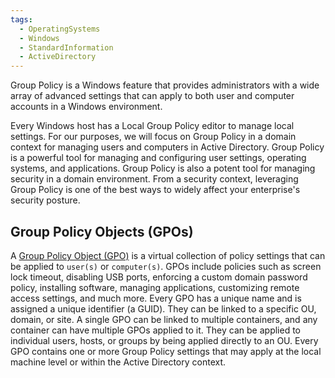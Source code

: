 ```yaml
---
tags:
  - OperatingSystems
  - Windows
  - StandardInformation
  - ActiveDirectory
---
```


Group Policy is a Windows feature that provides administrators with a wide array of advanced settings that can apply to both user and computer accounts in a Windows environment.

Every Windows host has a Local Group Policy editor to manage local settings. For our purposes, we will focus on Group Policy in a domain context for managing users and computers in Active Directory. Group Policy is a powerful tool for managing and configuring user settings, operating systems, and applications. Group Policy is also a potent tool for managing security in a domain environment. From a security context, leveraging Group Policy is one of the best ways to widely affect your enterprise's security posture.

## Group Policy Objects (GPOs)

A [Group Policy Object (GPO)](https://docs.microsoft.com/en-us/previous-versions/windows/desktop/policy/group-policy-objects) is a virtual collection of policy settings that can be applied to `user(s)` or `computer(s)`. GPOs include policies such as screen lock timeout, disabling USB ports, enforcing a custom domain password policy, installing software, managing applications, customizing remote access settings, and much more. Every GPO has a unique name and is assigned a unique identifier (a GUID). They can be linked to a specific OU, domain, or site. A single GPO can be linked to multiple containers, and any container can have multiple GPOs applied to it. They can be applied to individual users, hosts, or groups by being applied directly to an OU. Every GPO contains one or more Group Policy settings that may apply at the local machine level or within the Active Directory context.















